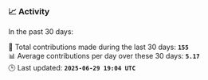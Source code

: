 ### 📈 Activity
In the past 30 days:
<!--START_STATS-->
🧮 Total contributions made during the last 30 days: **`155`**  
📊 Average contributions per day over these 30 days: **`5.17`**  
🕒 Last updated: **`2025-06-29 19:04 UTC`**
<!--END_STATS-->
